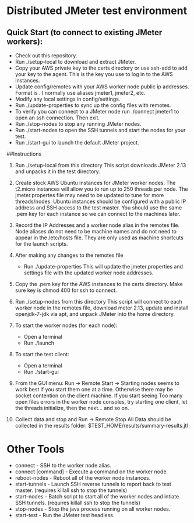 # Distributed JMeter test environment

## Quick Start (to connect to existing JMeter workers):

- Check out this repository.
- Run ./setup-local to download and extract JMeter.
- Copy your AWS private key to the certs directory or use ssh-add to add your key to the agent. This is the key you use to log in to the AWS instances.
- Update config/remotes with your AWS worker node public ip addresses. Format is <ip address> <alias>. I normally use aliases jmeter1, jmeter2, etc.
- Modify any local settings in config/settings.
- Run ./update-properties to sync up the config files with remotes. 
- To verify you can connect to a JMeter node run ./connect jmeter1 to open an ssh connection. Then exit.
- Run ./stop-nodes to stop any running JMeter nodes.
- Run ./start-nodes to open the SSH tunnels and start the nodes for your test.
- Run ./start-gui to launch the default JMeter project.

##Instructions
1. Run ./setup-local from this directory
This script downloads JMeter 2.13 and unpacks it in the test directory.

2. Create stock AWS Ubuntu instances for JMeter worker nodes.
The t2.micro instances will allow you to run up to 250 threads per node. The jmeter.propertes file may need to be updated to tune for more threads/nodes. Ubuntu instances should be configured with a public IP address and SSH access to the test master. You should use the same .pem key for each instance so we can connect to the machines later.

3. Record the IP Addresses and a worker node alias in the remotes file. Node aliases do not need to be machine names and do not need to appear in the /etc/hosts file. They are only used as machine shortcuts for the launch scripts.

4. After making any changes to the remotes file 
	- Run ./update-properties
This will update the jmeter.properties and settings file with the updated worker node addresses.

5. Copy the .pem key for the AWS instances to the certs directory. Make sure key is chmod 400 for ssh to connect.

6. Run ./setup-nodes from this directory
This script will connect to each worker node in the remotes file, download meter 2.13, update and install openjdk-7-jdk via apt, and unpack JMeter into the home directory.

7. To start the worker nodes (for each node):
	- Open a terminal
	- Run ./launch <node alias>

8. To start the test client:
	- Open a terminal
	- Run ./start-gui

9. From the GUI menu: Run -> Remote Start -> <node ip address>
Starting nodes seems to work best if you start them one at a time. Otherwise there may be socket contention on the client machine. If you start seeing Too many open files errors in the worker node consoles, try starting one client, let the threads initialize, then the next… and so on.

10. Collect data and stop and Run -> Remote Stop All
Data should be collected in the results folder:
	$TEST_HOME/results/summary-results.jtl

# Other Tools
- connect <remote alias> - SSH to the worker node alias.
- connect <remote alias> [command] - Execute a command on the worker node.
- reboot-nodes - Reboot all of the worker node instances.
- start-tunnels - Launch SSH reverse tunnels to report back to test master. (requires killall ssh to stop the tunnels)
- start-nodes - Batch script to start all of the worker nodes and intiate SSH tunnels. (requires killall ssh to stop the tunnels)
- stop-nodes - Stop the java process running on all worker nodes.
- start-test - Run the JMeter test headless.
